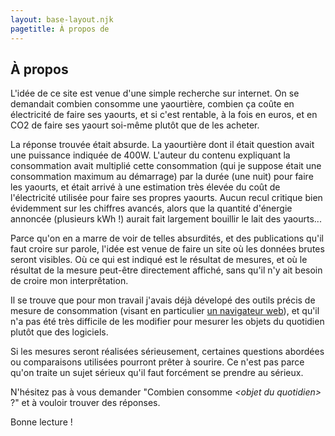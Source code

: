 ```yaml
---
layout: base-layout.njk
pagetitle: À propos de
---
```


<article>
<h1>À propos</h1>

L'idée de ce site est venue d'une simple recherche sur internet. On se demandait combien consomme une yaourtière, combien ça coûte en électricité de faire ses yaourts, et si c'est rentable, à la fois en euros, et en CO2 de faire ses yaourt soi-même plutôt que de les acheter.

La réponse trouvée était absurde. La yaourtière dont il était question avait une puissance indiquée de 400W. L'auteur du contenu expliquant la consommation avait multiplié cette consommation (qui je suppose était une consommation maximum au démarrage) par la durée (une nuit) pour faire les yaourts, et était arrivé à une estimation très élevée du coût de l'électricité utilisée pour faire ses propres yaourts. Aucun recul critique bien évidemment sur les chiffres avancés, alors que la quantité d'énergie annoncée (plusieurs kWh !) aurait fait largement bouillir le lait des yaourts...

Parce qu'on en a marre de voir de telles absurdités, et des publications qu'il faut croire sur parole, l'idée est venue de faire un site où les données brutes seront visibles. Où ce qui est indiqué est le résultat de mesures, et où le résultat de la mesure peut-être directement affiché, sans qu'il n'y ait besoin de croire mon interprêtation.

Il se trouve que pour mon travail j'avais déjà dévelopé des outils précis de mesure de consommation (visant en particulier [un navigateur web](https://www.mozilla.org/fr/firefox/new/)), et qu'il n'a pas été très difficile de les modifier pour mesurer les objets du quotidien plutôt que des logiciels.

Si les mesures seront réalisées sérieusement, certaines questions abordées ou comparaisons utilisées pourront prêter à sourire. Ce n'est pas parce qu'on traite un sujet sérieux qu'il faut forcément se prendre au sérieux.

N'hésitez pas à vous demander "Combien consomme *&lt;objet du quotidien>* ?" et à vouloir trouver des réponses.

Bonne lecture !
</article>

